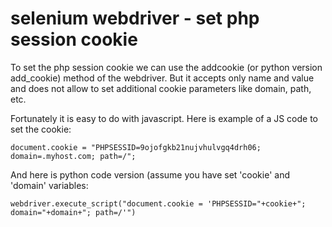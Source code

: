 selenium webdriver - set php session cookie
============================================
To set the php session cookie we can use the addcookie (or python version add_cookie) method of the webdriver. But it accepts only name and value and does not allow to set additional cookie parameters like domain, path, etc.

Fortunately it is easy to do with javascript. Here is example of a JS code to set the cookie:

    document.cookie = "PHPSESSID=9ojofgkb21nujvhulvgq4drh06; domain=.myhost.com; path=/";

And here is python code version (assume you have set 'cookie' and 'domain' variables:

    webdriver.execute_script("document.cookie = 'PHPSESSID="+cookie+"; domain="+domain+"; path=/'")
